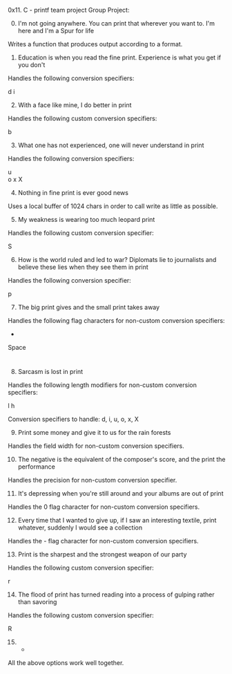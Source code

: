 0x11. C - printf team project
Group Project:

0. I'm not going anywhere. You can print that wherever you want to. I'm here and I'm
 a Spur for life                                                                    

Writes a function that produces output according to a format.

1. Education is when you read the fine print. Experience is what you get if you don't

Handles the following conversion specifiers:

d
i

2. With a face like mine, I do better in print                                      

Handles the following custom conversion specifiers:                                  

b

3. What one has not experienced, one will never understand in print                

Handles the following conversion specifiers:                                        

u                                                                                   
o
x
X

4. Nothing in fine print is ever good news                                          

Uses a local buffer of 1024 chars in order to call write as little as possible.      

5. My weakness is wearing too much leopard print                                    

Handles the following custom conversion specifier:                                  

S

6. How is the world ruled and led to war? Diplomats lie to journalists and believe
 these lies when they see them in print                                              

Handles the following conversion specifier:

p

7. The big print gives and the small print takes away                              

Handles the following flag characters for non-custom conversion specifiers:          

+
Space
#

8. Sarcasm is lost in print                                                        

Handles the following length modifiers for non-custom conversion specifiers:

l
h

Conversion specifiers to handle: d, i, u, o, x, X

9. Print some money and give it to us for the rain forests                          

Handles the field width for non-custom conversion specifiers.

10. The negative is the equivalent of the composer's score, and the print the performance

Handles the precision for non-custom conversion specifier.

11. It's depressing when you're still around and your albums are out of print      

Handles the 0 flag character for non-custom conversion specifiers.

12. Every time that I wanted to give up, if I saw an interesting textile, 
print whatever, suddenly I would see a collection                                            

Handles the - flag character for non-custom conversion specifiers.                  

13. Print is the sharpest and the strongest weapon of our party                    

Handles the following custom conversion specifier:

r

14. The flood of print has turned reading into a process of gulping rather than savoring

Handles the following custom conversion specifier:

R

15. *                                                                              
All the above options work well together.
